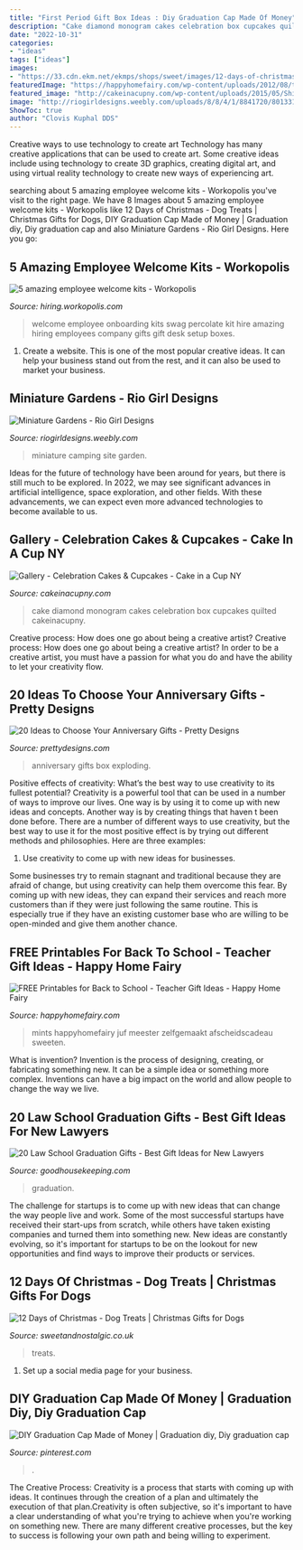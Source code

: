 ```yaml
---
title: "First Period Gift Box Ideas : Diy Graduation Cap Made Of Money"
description: "Cake diamond monogram cakes celebration box cupcakes quilted cakeinacupny"
date: "2022-10-31"
categories:
- "ideas"
tags: ["ideas"]
images:
- "https://33.cdn.ekm.net/ekmps/shops/sweet/images/12-days-of-christmas-dog-treats-17046-1-p.jpg?v=4DD63089-7DF0-4214-9D8C-2573C7CE34AC"
featuredImage: "https://happyhomefairy.com/wp-content/uploads/2012/08/teacher-gift-61.jpg"
featured_image: "http://cakeinacupny.com/wp-content/uploads/2015/05/Shimmer-quilted-K-cake-640x800.jpg"
image: "http://riogirldesigns.weebly.com/uploads/8/8/4/1/8841720/8013316_orig.jpg"
ShowToc: true
author: "Clovis Kuphal DDS"
---
```



Creative ways to use technology to create art
Technology has many creative applications that can be used to create art. Some creative ideas include using technology to create 3D graphics, creating digital art, and using virtual reality technology to create new ways of experiencing art.

	

		
searching about 5 amazing employee welcome kits - Workopolis you've visit to the right page. We have 8 Images about 5 amazing employee welcome kits - Workopolis like 12 Days of Christmas - Dog Treats | Christmas Gifts for Dogs, DIY Graduation Cap Made of Money | Graduation diy, Diy graduation cap and also Miniature Gardens - Rio Girl Designs. Here you go:
		
    
## 5 Amazing Employee Welcome Kits - Workopolis

<img loading=lazy src="http://hiring.workopolis.com/wp-content/uploads/sites/3/2016/11/percolate-desk-setup-e13969905682592222.jpg" onerror="this.onerror=null;this.src='https://tse2.mm.bing.net/th?id=OIP.r_CjnNpxoLPT-3hNpwrxrwHaFj&amp;pid=15.1';" alt="5 amazing employee welcome kits - Workopolis">

_Source: hiring.workopolis.com_

>welcome employee onboarding kits swag percolate kit hire amazing hiring employees company gifts gift desk setup boxes. 

	

1. Create a website. This is one of the most popular creative ideas. It can help your business stand out from the rest, and it can also be used to market your business.

    
## Miniature Gardens - Rio Girl Designs

<img loading=lazy src="http://riogirldesigns.weebly.com/uploads/8/8/4/1/8841720/8013316_orig.jpg" onerror="this.onerror=null;this.src='https://tse1.mm.bing.net/th?id=OIP.yp-44nUX5QJPLAihRx8tAAHaFj&amp;pid=15.1';" alt="Miniature Gardens - Rio Girl Designs">

_Source: riogirldesigns.weebly.com_

>miniature camping site garden. 

	

Ideas for the future of technology have been around for years, but there is still much to be explored. In 2022, we may see significant advances in artificial intelligence, space exploration, and other fields. With these advancements, we can expect even more advanced technologies to become available to us.

    
## Gallery - Celebration Cakes &amp; Cupcakes - Cake In A Cup NY

<img loading=lazy src="http://cakeinacupny.com/wp-content/uploads/2015/05/Shimmer-quilted-K-cake-640x800.jpg" onerror="this.onerror=null;this.src='https://tse1.mm.bing.net/th?id=OIP.U99vkp1bXXqNQ0YH_tipRgHaJQ&amp;pid=15.1';" alt="Gallery - Celebration Cakes &amp; Cupcakes - Cake in a Cup NY">

_Source: cakeinacupny.com_

>cake diamond monogram cakes celebration box cupcakes quilted cakeinacupny. 

	

Creative process: How does one go about being a creative artist?
Creative process: How does one go about being a creative artist?
In order to be a creative artist, you must have a passion for what you do and have the ability to let your creativity flow.

    
## 20 Ideas To Choose Your Anniversary Gifts - Pretty Designs

<img loading=lazy src="http://www.prettydesigns.com/wp-content/uploads/2015/06/Exploding-Box.jpg" onerror="this.onerror=null;this.src='https://tse4.mm.bing.net/th?id=OIP.WMN8HP3vSraSTccDQlsCbAHaLH&amp;pid=15.1';" alt="20 Ideas to Choose Your Anniversary Gifts - Pretty Designs">

_Source: prettydesigns.com_

>anniversary gifts box exploding. 

	

Positive effects of creativity: What’s the best way to use creativity to its fullest potential?
Creativity is a powerful tool that can be used in a number of ways to improve our lives. One way is by using it to come up with new ideas and concepts. Another way is by creating things that haven t been done before. There are a number of different ways to use creativity, but the best way to use it for the most positive effect is by trying out different methods and philosophies. Here are three examples:
1. Use creativity to come up with new ideas for businesses.

Some businesses try to remain stagnant and traditional because they are afraid of change, but using creativity can help them overcome this fear. By coming up with new ideas, they can expand their services and reach more customers than if they were just following the same routine. This is especially true if they have an existing customer base who are willing to be open-minded and give them another chance.

    
## FREE Printables For Back To School - Teacher Gift Ideas - Happy Home Fairy

<img loading=lazy src="https://happyhomefairy.com/wp-content/uploads/2012/08/teacher-gift-61.jpg" onerror="this.onerror=null;this.src='https://tse1.mm.bing.net/th?id=OIP.ItaTBQ69qX5qb6g0ystrywHaFJ&amp;pid=15.1';" alt="FREE Printables for Back to School - Teacher Gift Ideas - Happy Home Fairy">

_Source: happyhomefairy.com_

>mints happyhomefairy juf meester zelfgemaakt afscheidscadeau sweeten. 

	

What is invention?
Invention is the process of designing, creating, or fabricating something new. It can be a simple idea or something more complex. Inventions can have a big impact on the world and allow people to change the way we live.

    
## 20 Law School Graduation Gifts - Best Gift Ideas For New Lawyers

<img loading=lazy src="https://hips.hearstapps.com/vader-prod.s3.amazonaws.com/1553532000-il_570xN.1135084345_40rf.jpg?crop=0.886xw:0.886xh;0.0596xw,0.0544xh&amp;resize=480:*" onerror="this.onerror=null;this.src='https://tse4.mm.bing.net/th?id=OIP.I1OmUNQRs4uBfYYUyY1dxwHaHa&amp;pid=15.1';" alt="20 Law School Graduation Gifts - Best Gift Ideas for New Lawyers">

_Source: goodhousekeeping.com_

>graduation. 

	

The challenge for startups is to come up with new ideas that can change the way people live and work. Some of the most successful startups have received their start-ups from scratch, while others have taken existing companies and turned them into something new. New ideas are constantly evolving, so it's important for startups to be on the lookout for new opportunities and find ways to improve their products or services.

    
## 12 Days Of Christmas - Dog Treats | Christmas Gifts For Dogs

<img loading=lazy src="https://33.cdn.ekm.net/ekmps/shops/sweet/images/12-days-of-christmas-dog-treats-17046-1-p.jpg?v=4DD63089-7DF0-4214-9D8C-2573C7CE34AC" onerror="this.onerror=null;this.src='https://tse1.mm.bing.net/th?id=OIP.E341K9rLbUOCofvjxvt-vgHaHa&amp;pid=15.1';" alt="12 Days of Christmas - Dog Treats | Christmas Gifts for Dogs">

_Source: sweetandnostalgic.co.uk_

>treats. 

	

1. Set up a social media page for your business.

    
## DIY Graduation Cap Made Of Money | Graduation Diy, Diy Graduation Cap

<img loading=lazy src="https://i.pinimg.com/originals/76/6d/ed/766ded0e9f40e1d5f6e60b67d9250bc1.jpg" onerror="this.onerror=null;this.src='https://tse4.mm.bing.net/th?id=OIP.QDxH7V2HacgCCQINGp8FpgAAAA&amp;pid=15.1';" alt="DIY Graduation Cap Made of Money | Graduation diy, Diy graduation cap">

_Source: pinterest.com_

>. 

	

The Creative Process:
Creativity is a process that starts with coming up with ideas. It continues through the creation of a plan and ultimately the execution of that plan.Creativity is often subjective, so it's important to have a clear understanding of what you're trying to achieve when you're working on something new. There are many different creative processes, but the key to success is following your own path and being willing to experiment.

